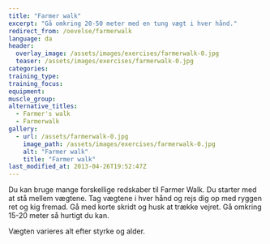 ```yaml
---
title: "Farmer walk"
excerpt: "Gå omkring 20-50 meter med en tung vægt i hver hånd."
redirect_from: /oevelse/farmerwalk
language: da
header:
  overlay_image: /assets/images/exercises/farmerwalk-0.jpg
  teaser: /assets/images/exercises/farmerwalk-0.jpg
categories:
training_type: 
training_focus: 
equipment:
muscle_group:
alternative_titles:
  - Farmer's walk
  - Farmerwalk
gallery:
  - url: /assets/farmerwalk-0.jpg
    image_path: /assets/images/exercises/farmerwalk-0.jpg
    alt: "Farmer walk"
    title: "Farmer walk"
last_modified_at: 2013-04-26T19:52:47Z
---
```


Du kan bruge mange forskellige redskaber til Farmer Walk. Du starter med at stå mellem vægtene. Tag vægtene i hver hånd og rejs dig op med ryggen ret og kig fremad. Gå med korte skridt og husk at trække vejret. Gå omkring 15-20 meter så hurtigt du kan.

Vægten varieres alt efter styrke og alder.
